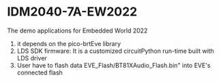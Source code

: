 # IDM2040-7A-EW2022
The demo applications for Embedded World 2022

1. it depends on the pico-brtEve library 
2. LDS SDK firmware: It is a customized circuitPython run-time built with LDS driver
3. User have to flash data EVE_Flash/BT81XAudio_Flash.bin" into EVE's connected flash
